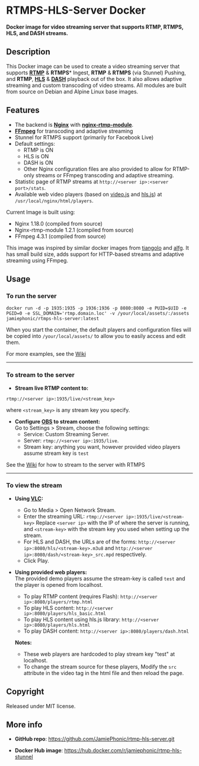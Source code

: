 # RTMPS-HLS-Server Docker

**Docker image for video streaming server that supports RTMP, RTMPS, HLS, and DASH streams.**

## Description

This Docker image can be used to create a video streaming server that supports [**RTMP**](https://en.wikipedia.org/wiki/Real-Time_Messaging_Protocol) & **RTMPS**\* Ingest, **RTMP** & **RTMPS** (via Stunnel) Pushing, and **RTMP**, [**HLS**](https://en.wikipedia.org/wiki/HTTP_Live_Streaming) & [**DASH**](https://en.wikipedia.org/wiki/Dynamic_Adaptive_Streaming_over_HTTP) playback out of the box.
It also allows adaptive streaming and custom transcoding of video streams.
All modules are built from source on Debian and Alpine Linux base images.

## Features

- The backend is [**Nginx**](http://nginx.org/en/) with [**nginx-rtmp-module**](https://github.com/arut/nginx-rtmp-module).
- [**FFmpeg**](https://www.ffmpeg.org/) for transcoding and adaptive streaming
- Stunnel for RTMPS support (primarily for Facebook Live)
- Default settings:
  - RTMP is ON
  - HLS is ON
  - DASH is ON
  - Other Nginx configuration files are also provided to allow for RTMP-only streams or FFmpeg transcoding and adaptive streaming.
- Statistic page of RTMP streams at `http://<server ip>:<server port>/stats`.
- Available web video players (based on [video.js](https://videojs.com/) and [hls.js](https://github.com/video-dev/hls.js/)) at `/usr/local/nginx/html/players`.

Current Image is built using:

- Nginx 1.18.0 (compiled from source)
- Nginx-rtmp-module 1.2.1 (compiled from source)
- FFmpeg 4.3.1 (compiled from source)

This image was inspired by similar docker images from [tiangolo](https://hub.docker.com/r/tiangolo/nginx-rtmp/) and [alfg](https://hub.docker.com/r/alfg/nginx-rtmp/). It has small build size, adds support for HTTP-based streams and adaptive streaming using FFmpeg.

## Usage

### To run the server

```shell
docker run -d -p 1935:1935 -p 1936:1936 -p 8080:8080 -e PUID=$UID -e PGID=0 -e SSL_DOMAIN='rtmp.domain.loc' -v /your/local/assets/:/assets jamiephonic/rtmps-hls-server:latest
```

When you start the container, the default players and configuration files will be copied into `/your/local/assets/` to allow you to easily access and edit them.

For more examples, see the [Wiki](https://github.com/JamiePhonic/rtmps-hls-server/wiki/usage)

***

### To stream to the server

- **Stream live RTMP content to:**

 `rtmp://<server ip>:1935/live/<stream_key>`

  where `<stream_key>` is any stream key you specify.

- **Configure [OBS](https://obsproject.com/) to stream content:** <br />
  Go to Settings > Stream, choose the following settings:
  - Service: Custom Streaming Server.
  - Server: `rtmp://<server ip>:1935/live`.
  - Stream key: anything you want, however provided video players assume stream key is `test`
  
See the [Wiki](https://github.com/JamiePhonic/rtmps-hls-server/wiki/streaming-to-the-server) for how to stream to the server with RTMPS

***

### To view the stream

- **Using [VLC](https://www.videolan.org/vlc/index.html):**

  - Go to Media > Open Network Stream.
  - Enter the streaming URL: `rtmp://<server ip>:1935/live/<stream-key>`
    Replace `<server ip>` with the IP of where the server is running, and
    `<stream-key>` with the stream key you used when setting up the stream.
  - For HLS and DASH, the URLs are of the forms:
    `http://<server ip>:8080/hls/<stream-key>.m3u8` and
    `http://<server ip>:8080/dash/<stream-key>_src.mpd` respectively.
  - Click Play.

- **Using provided web players:** <br/>
  The provided demo players assume the stream-key is called `test` and the player is opened from localhost.
  - To play RTMP content (requires Flash): `http://<server ip>:8080/players/rtmp.html`
  - To play HLS content: `http://<server ip>:8080/players/hls_basic.html`
  - To play HLS content using hls.js library: `http://<server ip>:8080/players/hls.html`
  - To play DASH content: `http://<server ip>:8080/players/dash.html`

  **Notes:**

  - These web players are hardcoded to play stream key "test" at localhost.
  - To change the stream source for these players, Modify the `src` attribute in the video tag in the html file and then reload the page.

## Copyright

Released under MIT license.

## More info

- **GitHub repo**: <https://github.com/JamiePhonic/rtmp-hls-server.git>

- **Docker Hub image**: <https://hub.docker.com/r/jamiephonic/rtmp-hls-stunnel>
